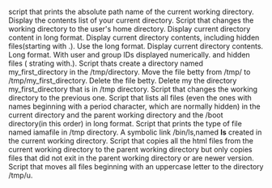 script that prints the absolute path name of the current working directory.
Display the contents list of your current directory.
Script that changes the working directory to the user's home directory.
Display current directory content in long format.
Display current directory contents, including hidden files(starting with .). Use the long format.
Display current directory contents. Long format. With user and group IDs displayed numerically. and hidden files ( strating with.).
Script thats create a directory named my_first_directory in the /tmp/directory.
Move the file betty from /tmp/ to /tmp/my_first_directory.
Delete the file betty.
Delete my the directory my_first_directory that is in /tmp directory.
Script that changes the working directory to the previous one.
Script that lists all  files (even the ones with names beginning with a period character, which are normally hidden) in the current directory and the parent working directory and the /boot directory(in this order) in long format.
Script that prints the type of file named iamafile in /tmp directory.
A symbolic link /bin/ls,named __ls__ created in the current working directory.
Script that copies all the html files from the current working directory to the parent working directory but only copies  files that did not exit in the parent working directory or are newer version.
Script that moves all files  beginning with an uppercase letter to the directory /tmp/u.
